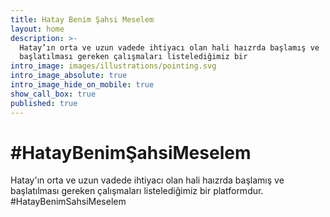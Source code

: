 ```yaml
---
title: Hatay Benim Şahsi Meselem
layout: home
description: >-
  Hatay’ın orta ve uzun vadede ihtiyacı olan hali haızrda başlamış ve
  başlatılması gereken çalışmaları listelediğimiz bir
intro_image: images/illustrations/pointing.svg
intro_image_absolute: true
intro_image_hide_on_mobile: true
show_call_box: true
published: true
---
```


# #HatayBenimŞahsiMeselem

Hatay'ın orta ve uzun vadede ihtiyacı olan hali haızrda başlamış ve başlatılması gereken çalışmaları listelediğimiz bir platformdur. #HatayBenimSahsiMeselem
